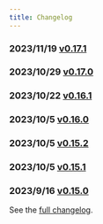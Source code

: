 ```yaml
---
title: Changelog
---
```


### 2023/11/19 [v0.17.1](/changelog/0-17-1)

### 2023/10/29 [v0.17.0](/changelog/0-17-0)

### 2023/10/22 [v0.16.1](/changelog/0-16-1)

### 2023/10/5 [v0.16.0](/changelog/0-16-0)

### 2023/10/5 [v0.15.2](/changelog/0-15-2)

### 2023/10/5 [v0.15.1](/changelog/0-15-1)

### 2023/9/16 [v0.15.0](/changelog/0-15-0)

See the [full changelog](https://github.com/usememos/memos/releases).

